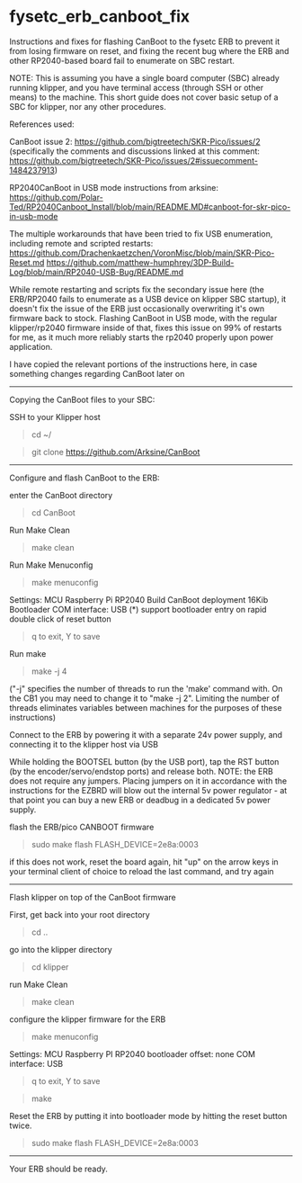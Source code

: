 # fysetc_erb_canboot_fix
Instructions and fixes for flashing CanBoot to the fysetc ERB to prevent it from losing firmware on reset, and fixing the recent bug where the ERB and other RP2040-based board fail to enumerate on SBC restart.

NOTE: This is assuming you have a single board computer (SBC) already running klipper, and you have terminal access (through SSH or other means) to the machine.  This short guide does not cover basic setup of a SBC for klipper, nor any other procedures.


References used:

CanBoot issue 2: 
https://github.com/bigtreetech/SKR-Pico/issues/2
(specifically the comments and discussions linked at this comment: https://github.com/bigtreetech/SKR-Pico/issues/2#issuecomment-1484237913)

RP2040CanBoot in USB mode instructions from arksine:
https://github.com/Polar-Ted/RP2040Canboot_Install/blob/main/README.MD#canboot-for-skr-pico-in-usb-mode

The multiple workarounds that have been tried to fix USB enumeration, including remote and scripted restarts:
https://github.com/Drachenkaetzchen/VoronMisc/blob/main/SKR-Pico-Reset.md
https://github.com/matthew-humphrey/3DP-Build-Log/blob/main/RP2040-USB-Bug/README.md

While remote restarting and scripts fix the secondary issue here (the ERB/RP2040 fails to enumerate as a USB device on klipper SBC startup), it doesn't fix the issue of the ERB just occasionally overwriting it's own firmware back to stock.  Flashing CanBoot in USB mode, with the regular klipper/rp2040 firmware inside of that, fixes this issue on 99% of restarts for me, as it much more reliably starts the rp2040 properly upon power application.

I have copied the relevant portions of the instructions here, in case something changes regarding CanBoot later on

--------------------------------------------

Copying the CanBoot files to your SBC:

SSH to your Klipper host

> cd ~/

> git clone https://github.com/Arksine/CanBoot

--------------------------------------------

Configure and flash CanBoot to the ERB:

enter the CanBoot directory

> cd CanBoot

Run Make Clean

> make clean

Run Make Menuconfig

> make menuconfig

Settings:
	MCU Raspberry Pi RP2040
	Build CanBoot deployment 16Kib Bootloader
	COM interface: USB
	(*) support bootloader entry on rapid double click of reset button

> q to exit, Y to save

Run make

> make -j 4

("-j" specifies the number of threads to run the 'make' command with.  On the CB1 you may need to change it to "make -j 2". Limiting the number of threads eliminates variables between machines for the purposes of these instructions)

Connect to the ERB by powering it with a separate 24v power supply, and connecting it to the klipper host via USB

While holding the BOOTSEL button (by the USB port), tap the RST button (by the encoder/servo/endstop ports) and release both.  NOTE: the ERB does not require any jumpers.  Placing jumpers on it in accordance with the instructions for the EZBRD will blow out the internal 5v power regulator - at that point you can buy a new ERB or deadbug in a dedicated 5v power supply.

flash the ERB/pico CANBOOT firmware

> sudo make flash FLASH_DEVICE=2e8a:0003

if this does not work, reset the board again, hit "up" on the arrow keys in your terminal client of choice to reload the last command, and try again


--------------------------------------------

Flash klipper on top of the CanBoot firmware

First, get back into your root directory

> cd ..

go into the klipper directory

> cd klipper

run Make Clean

> make clean

configure the klipper firmware for the ERB

> make menuconfig

Settings: 
	MCU Raspberry PI RP2040
	bootloader offset: none
	COM interface: USB

> q to exit, Y to save

> make

Reset the ERB by putting it into bootloader mode by hitting the reset button twice.

> sudo make flash FLASH_DEVICE=2e8a:0003

--------------------------------------------

Your ERB should be ready.
